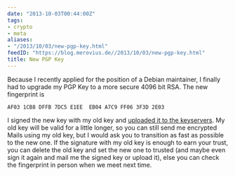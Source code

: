 ```yaml
---
date: "2013-10-03T00:44:00Z"
tags:
- crypto
- meta
aliases:
- "/2013/10/03/new-pgp-key.html"
feedID: "https://blog.merovius.de//2013/10/03/new-pgp-key.html"
title: New PGP Key
---
```


Because I recently applied for the position of a Debian maintainer, I
finally had to upgrade my PGP Key to a more secure 4096 bit RSA. The
new fingerprint is

    AF03 1CB8 DFFB 7DC5 E1EE  EB04 A7C9 FF06 3F3D 2E03

I signed the new key with my old key and [uploaded it to the
keyservers](http://pgp.mit.edu/pks/lookup?op=vindex&search=0xA7C9FF063F3D2E03).
My old key will be valid for a little longer, so you can still send me
encrypted Mails using my old key, but I would ask you to transition as
fast as possible to the new one. If the signature with my old key is
enough to earn your trust, you can delete the old key and set the new
one to trusted (and maybe even sign it again and mail me the signed
key or upload it), else you can check the fingerprint in person when
we meet next time.

